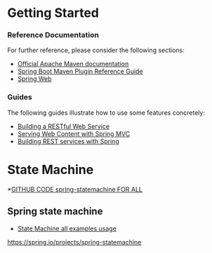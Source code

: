 # Getting Started

### Reference Documentation
For further reference, please consider the following sections:

* [Official Apache Maven documentation](https://maven.apache.org/guides/index.html)
* [Spring Boot Maven Plugin Reference Guide](https://docs.spring.io/spring-boot/docs/2.2.6.RELEASE/maven-plugin/)
* [Spring Web](https://docs.spring.io/spring-boot/docs/2.2.6.RELEASE/reference/htmlsingle/#boot-features-developing-web-applications)

### Guides
The following guides illustrate how to use some features concretely:

* [Building a RESTful Web Service](https://spring.io/guides/gs/rest-service/)
* [Serving Web Content with Spring MVC](https://spring.io/guides/gs/serving-web-content/)
* [Building REST services with Spring](https://spring.io/guides/tutorials/bookmarks/)

# State Machine

*[GITHUB CODE spring-statemachine FOR ALL](https://github.com/spring-projects/spring-statemachine)

## Spring state machine

* [State Machine all examples usage](https://docs.spring.io/spring-statemachine/docs/2.2.0.RELEASE/reference/#statemachine-examples)

https://spring.io/projects/spring-statemachine



